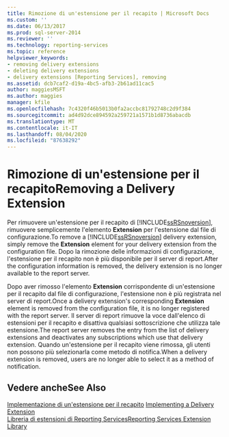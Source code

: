 ```yaml
---
title: Rimozione di un'estensione per il recapito | Microsoft Docs
ms.custom: ''
ms.date: 06/13/2017
ms.prod: sql-server-2014
ms.reviewer: ''
ms.technology: reporting-services
ms.topic: reference
helpviewer_keywords:
- removing delivery extensions
- deleting delivery extensions
- delivery extensions [Reporting Services], removing
ms.assetid: dcb7caf2-d19a-4bc5-afb3-2b61ad11cac5
author: maggiesMSFT
ms.author: maggies
manager: kfile
ms.openlocfilehash: 7c4320f46b5013b0fa2accbc81792748c2d9f384
ms.sourcegitcommit: ad4d92dce894592a259721a1571b1d8736abacdb
ms.translationtype: MT
ms.contentlocale: it-IT
ms.lasthandoff: 08/04/2020
ms.locfileid: "87638292"
---
```

# <a name="removing-a-delivery-extension"></a><span data-ttu-id="55550-102">Rimozione di un'estensione per il recapito</span><span class="sxs-lookup"><span data-stu-id="55550-102">Removing a Delivery Extension</span></span>
  <span data-ttu-id="55550-103">Per rimuovere un'estensione per il recapito di [!INCLUDE[ssRSnoversion](../../../includes/ssrsnoversion-md.md)], rimuovere semplicemente l'elemento **Extension** per l'estensione dal file di configurazione.</span><span class="sxs-lookup"><span data-stu-id="55550-103">To remove a [!INCLUDE[ssRSnoversion](../../../includes/ssrsnoversion-md.md)] delivery extension, simply remove the **Extension** element for your delivery extension from the configuration file.</span></span> <span data-ttu-id="55550-104">Dopo la rimozione delle informazioni di configurazione, l'estensione per il recapito non è più disponibile per il server di report.</span><span class="sxs-lookup"><span data-stu-id="55550-104">After the configuration information is removed, the delivery extension is no longer available to the report server.</span></span>  
  
 <span data-ttu-id="55550-105">Dopo aver rimosso l'elemento **Extension** corrispondente di un'estensione per il recapito dal file di configurazione, l'estensione non è più registrata nel server di report.</span><span class="sxs-lookup"><span data-stu-id="55550-105">Once a delivery extension's corresponding **Extension** element is removed from the configuration file, it is no longer registered with the report server.</span></span> <span data-ttu-id="55550-106">Il server di report rimuove la voce dall'elenco di estensioni per il recapito e disattiva qualsiasi sottoscrizione che utilizza tale estensione.</span><span class="sxs-lookup"><span data-stu-id="55550-106">The report server removes the entry from the list of delivery extensions and deactivates any subscriptions which use that delivery extension.</span></span> <span data-ttu-id="55550-107">Quando un'estensione per il recapito viene rimossa, gli utenti non possono più selezionarla come metodo di notifica.</span><span class="sxs-lookup"><span data-stu-id="55550-107">When a delivery extension is removed, users are no longer able to select it as a method of notification.</span></span>  
  
## <a name="see-also"></a><span data-ttu-id="55550-108">Vedere anche</span><span class="sxs-lookup"><span data-stu-id="55550-108">See Also</span></span>  
 <span data-ttu-id="55550-109">[Implementazione di un'estensione per il recapito](implementing-a-delivery-extension.md) </span><span class="sxs-lookup"><span data-stu-id="55550-109">[Implementing a Delivery Extension](implementing-a-delivery-extension.md) </span></span>  
 [<span data-ttu-id="55550-110">Libreria di estensioni di Reporting Services</span><span class="sxs-lookup"><span data-stu-id="55550-110">Reporting Services Extension Library</span></span>](../reporting-services-extension-library.md)  
  
  
